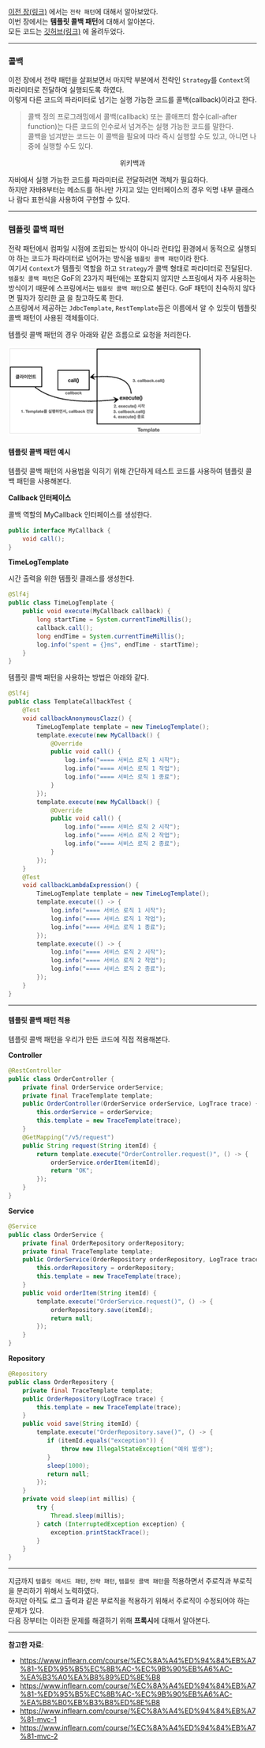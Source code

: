 [이전 장(링크)](https://imprint.tistory.com/281) 에서는 `전략 패턴`에 대해서 알아보았다.  
이번 장에서는 **템플릿 콜백 패턴**에 대해서 알아본다.  
모든 코드는 [깃허브(링크)](https://github.com/roy-zz/spring) 에 올려두었다.

---

### 콜백

이전 장에서 전략 패턴을 살펴보면서 마지막 부분에서 전략인 `Strategy`를 `Context`의 파라미터로 전달하여 실행되도록 하였다.  
이렇게 다른 코드의 파라미터로 넘기는 실행 가능한 코드를 콜백(callback)이라고 한다.
  
> 콜백 정의
> 프로그래밍에서 콜백(callback) 또는 콜애프터 함수(call-after function)는 다른 코드의 인수로서 넘겨주는 실행 가능한 코드를 말한다.  
> 콜백을 넘겨받는 코드는 이 콜백을 필요에 따라 즉시 실행할 수도 있고, 아니면 나중에 실행할 수도 있다.
<center>위키백과</center>
  
자바에서 실행 가능한 코드를 파라미터로 전달하려면 객체가 필요하다.  
하지만 자바8부터는 메소드를 하나만 가지고 있는 인터페이스의 경우 익명 내부 클래스나 람다 표현식을 사용하여 구현할 수 있다.

---

### 템플릿 콜백 패턴

전략 패턴에서 컴파일 시점에 조립되는 방식이 아니라 런타입 환경에서 동적으로 실행되야 하는 코드가 파라미터로 넘어가는 방식을 `템플릿 콜백 패턴`이라 한다.  
여기서 `Context`가 템플릿 역할을 하고 `Strategy`가 콜백 형태로 파라미터로 전달된다.  
`템플릿 콜백 패턴`은 GoF의 23가지 패턴에는 포함되지 않지만 스프링에서 자주 사용하는 방식이기 때문에 스프링에서는 `템플릿 콜백 패턴`으로 불린다. GoF 패턴이 친숙하지 않다면 필자가 정리한 [글](https://imprint.tistory.com/78) 을 참고하도록 한다.  
스프링에서 제공하는 `JdbcTemplate`, `RestTemplate`등은 이름에서 알 수 있듯이 템플릿 콜백 패턴이 사용된 객체들이다.
  
템플릿 콜백 패턴의 경우 아래와 같은 흐름으로 요청을 처리한다.

![](image/template-callback-pattern-call-process.png)
  
#### 템플릿 콜백 패턴 예시

템플릿 콜백 패턴의 사용법을 익히기 위해 간단하게 테스트 코드를 사용하여 템플릿 콜백 패턴을 사용해본다.

**Callback 인터페이스**

콜백 역할의 MyCallback 인터페이스를 생성한다.

```java
public interface MyCallback {
    void call();
}
```

**TimeLogTemplate**

시간 출력을 위한 템플릿 클래스를 생성한다.

```java
@Slf4j
public class TimeLogTemplate {
    public void execute(MyCallback callback) {
        long startTime = System.currentTimeMillis();
        callback.call();
        long endTime = System.currentTimeMillis();
        log.info("spent = {}ms", endTime - startTime);
    }
}
```

템플릿 콜백 패턴을 사용하는 방법은 아래와 같다.

```java
@Slf4j
public class TemplateCallbackTest {
    @Test
    void callbackAnonymousClazz() {
        TimeLogTemplate template = new TimeLogTemplate();
        template.execute(new MyCallback() {
            @Override
            public void call() {
                log.info("==== 서비스 로직 1 시작");
                log.info("==== 서비스 로직 1 작업");
                log.info("==== 서비스 로직 1 종료");
            }
        });
        template.execute(new MyCallback() {
            @Override
            public void call() {
                log.info("==== 서비스 로직 2 시작");
                log.info("==== 서비스 로직 2 작업");
                log.info("==== 서비스 로직 2 종료");
            }
        });
    }
    @Test
    void callbackLambdaExpression() {
        TimeLogTemplate template = new TimeLogTemplate();
        template.execute(() -> {
            log.info("==== 서비스 로직 1 시작");
            log.info("==== 서비스 로직 1 작업");
            log.info("==== 서비스 로직 1 종료");
        });
        template.execute(() -> {
            log.info("==== 서비스 로직 2 시작");
            log.info("==== 서비스 로직 2 작업");
            log.info("==== 서비스 로직 2 종료");
        });
    }
}
```

---

#### 템플릿 콜백 패턴 적용

템플릿 콜백 패턴을 우리가 만든 코드에 직접 적용해본다.

**Controller**
  
```java
@RestController
public class OrderController {
    private final OrderService orderService;
    private final TraceTemplate template;
    public OrderController(OrderService orderService, LogTrace trace) {
        this.orderService = orderService;
        this.template = new TraceTemplate(trace);
    }
    @GetMapping("/v5/request")
    public String request(String itemId) {
        return template.execute("OrderController.request()", () -> {
            orderService.orderItem(itemId);
            return "OK";
        });
    }
}
```
  
**Service**
  
```java
@Service
public class OrderService {
    private final OrderRepository orderRepository;
    private final TraceTemplate template;
    public OrderService(OrderRepository orderRepository, LogTrace trace) {
        this.orderRepository = orderRepository;
        this.template = new TraceTemplate(trace);
    }
    public void orderItem(String itemId) {
        template.execute("OrderService.request()", () -> {
            orderRepository.save(itemId);
            return null;
        });
    }
}
```
  
**Repository**
  
```java
@Repository
public class OrderRepository {
    private final TraceTemplate template;
    public OrderRepository(LogTrace trace) {
        this.template = new TraceTemplate(trace);
    }
    public void save(String itemId) {
        template.execute("OrderRepository.save()", () -> {
           if (itemId.equals("exception")) {
               throw new IllegalStateException("예외 발생");
           }
           sleep(1000);
           return null;
        });
    }
    private void sleep(int millis) {
        try {
            Thread.sleep(millis);
        } catch (InterruptedException exception) {
            exception.printStackTrace();
        }
    }
}
```

---

지금까지 `템플릿 메서드 패턴`, `전략 패턴`, `템플릿 콜백 패턴`을 적용하면서 주로직과 부로직을 분리하기 위해서 노력하였다.  
하지만 아직도 로그 출력과 같은 부로직을 적용하기 위해서 주로직이 수정되어야 하는 문제가 있다.  
다음 장부터는 이러한 문제를 해결하기 위해 **프록시**에 대해서 알아본다.

---

**참고한 자료**:

- https://www.inflearn.com/course/%EC%8A%A4%ED%94%84%EB%A7%81-%ED%95%B5%EC%8B%AC-%EC%9B%90%EB%A6%AC-%EA%B3%A0%EA%B8%89%ED%8E%B8
- https://www.inflearn.com/course/%EC%8A%A4%ED%94%84%EB%A7%81-%ED%95%B5%EC%8B%AC-%EC%9B%90%EB%A6%AC-%EA%B8%B0%EB%B3%B8%ED%8E%B8
- https://www.inflearn.com/course/%EC%8A%A4%ED%94%84%EB%A7%81-mvc-1
- https://www.inflearn.com/course/%EC%8A%A4%ED%94%84%EB%A7%81-mvc-2